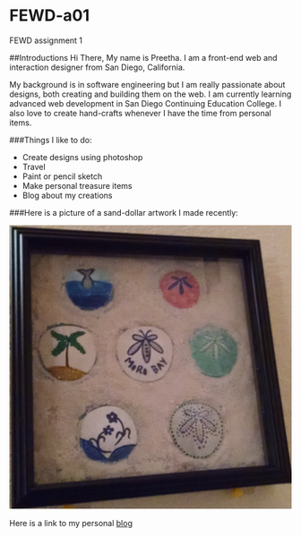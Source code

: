 # FEWD-a01
FEWD assignment 1

##Introductions
Hi There, My name is Preetha. I am a front-end web and interaction designer from San Diego, California.

My background is in software engineering but I am really passionate about designs, both creating and building them on the web. I am currently learning advanced web development in San Diego Continuing Education College. I also love to create hand-crafts whenever I have the time from personal items.

###Things I like to do:
* Create designs using photoshop
* Travel
* Paint or pencil sketch
* Make personal treasure items
* Blog about my creations

###Here is a picture of a sand-dollar artwork I made recently:

 ![Picture of sand dollar art](github.jpg)


Here is a link to my personal [blog](https://howzzart.wordpress.com)
